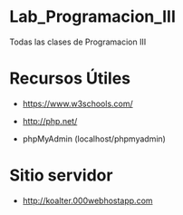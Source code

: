 # Lab_Programacion_III
Todas las clases de Programacion III


# Recursos Útiles
* https://www.w3schools.com/

* http://php.net/

* phpMyAdmin (localhost/phpmyadmin)

# Sitio servidor
* http://koalter.000webhostapp.com
